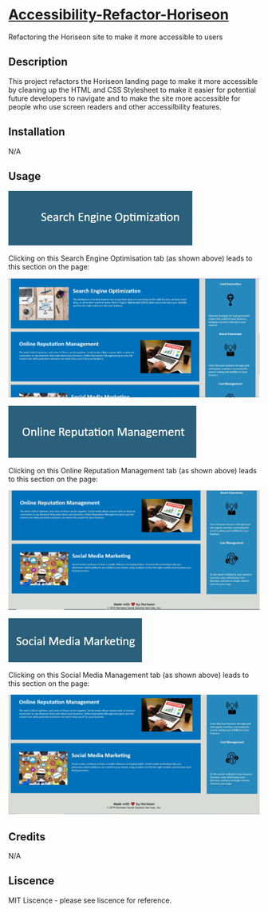 # [Accessibility-Refactor-Horiseon](https://imogenc0.github.io/accessibility-refactor-horiseon/)

Refactoring the Horiseon site to make it more accessible to users

## Description

This project refactors the Horiseon landing page to make it more accessible by cleaning up the HTML and CSS Stylesheet to make it easier for potential future developers to navigate and to make the site more accessible for people who use screen readers and other accessilbility features.

## Installation

N/A

## Usage

![search engine optimisation tab](assets/readme-pics/seo.JPG)

Clicking on this Search Engine Optimisation tab (as shown above) leads to this section on the page:

![Search Engine Optimisation Description](assets/readme-pics/seo-result.JPG)

![online reputation management tab](assets/readme-pics/orm.JPG)

Clicking on this Online Reputation Management tab (as shown above) leads to this section on the page:

![Online reputation management description](assets/readme-pics/orm%20result.JPG)

![Social Media Management tab](assets/readme-pics/smm.JPG)

Clicking on this Social Media Management tab (as shown above) leads to this section on the page:

![Social Media Management description](assets/readme-pics/smm%20result.JPG)

## Credits

N/A

## Liscence

MIT Liscence - please see liscence for reference.
